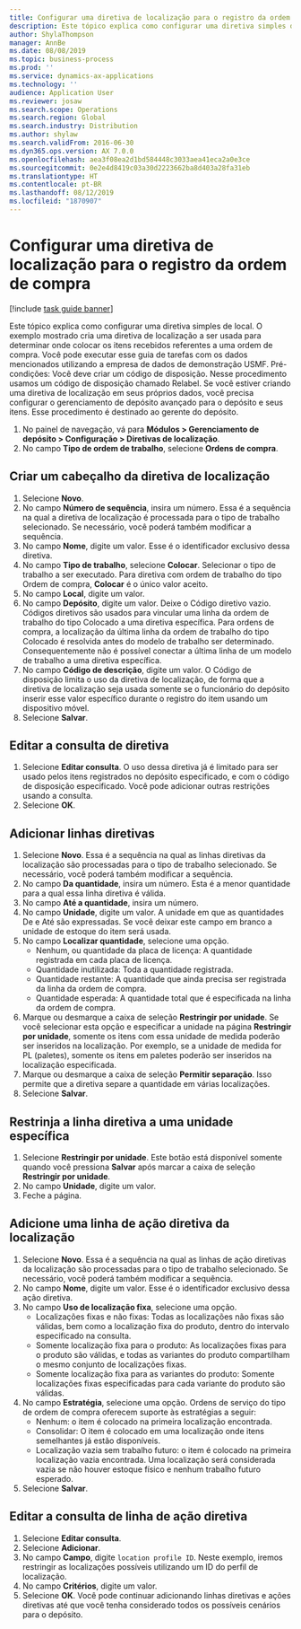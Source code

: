 ```yaml
---
title: Configurar uma diretiva de localização para o registro da ordem de compra
description: Este tópico explica como configurar uma diretiva simples de local.
author: ShylaThompson
manager: AnnBe
ms.date: 08/08/2019
ms.topic: business-process
ms.prod: ''
ms.service: dynamics-ax-applications
ms.technology: ''
audience: Application User
ms.reviewer: josaw
ms.search.scope: Operations
ms.search.region: Global
ms.search.industry: Distribution
ms.author: shylaw
ms.search.validFrom: 2016-06-30
ms.dyn365.ops.version: AX 7.0.0
ms.openlocfilehash: aea3f08ea2d1bd584448c3033aea41eca2a0e3ce
ms.sourcegitcommit: 0e2e4d8419c03a30d2223662ba8d403a28fa31eb
ms.translationtype: HT
ms.contentlocale: pt-BR
ms.lasthandoff: 08/12/2019
ms.locfileid: "1870907"
---
```

# <a name="set-up-a-location-directive-for-purchase-order-put-away"></a>Configurar uma diretiva de localização para o registro da ordem de compra

[!include [task guide banner](../../includes/task-guide-banner.md)]

Este tópico explica como configurar uma diretiva simples de local. O exemplo mostrado cria uma diretiva de localização a ser usada para determinar onde colocar os itens recebidos referentes a uma ordem de compra. Você pode executar esse guia de tarefas com os dados mencionados utilizando a empresa de dados de demonstração USMF. Pré-condições: Você deve criar um código de disposição. Nesse procedimento usamos um código de disposição chamado Relabel. Se você estiver criando uma diretiva de localização em seus próprios dados, você precisa configurar o gerenciamento de depósito avançado para o depósito e seus itens. Esse procedimento é destinado ao gerente do depósito.

1. No painel de navegação, vá para **Módulos > Gerenciamento de depósito > Configuração > Diretivas de localização**.
2. No campo **Tipo de ordem de trabalho**, selecione **Ordens de compra**.

## <a name="create-a-location-directive-header"></a>Criar um cabeçalho da diretiva de localização
1. Selecione **Novo**.
2. No campo **Número de sequência**, insira um número. Essa é a sequência na qual a diretiva de localização é processada para o tipo de trabalho selecionado. Se necessário, você poderá também modificar a sequência.  
3. No campo **Nome**, digite um valor. Esse é o identificador exclusivo dessa diretiva.  
4. No campo **Tipo de trabalho**, selecione **Colocar**. Selecionar o tipo de trabalho a ser executado. Para diretiva com ordem de trabalho do tipo Ordem de compra, **Colocar** é o único valor aceito.  
5. No campo **Local**, digite um valor.
6. No campo **Depósito**, digite um valor. Deixe o Código diretivo vazio.  Códigos diretivos são usados para vincular uma linha da ordem de trabalho do tipo Colocado a uma diretiva específica. Para ordens de compra, a localização da última linha da ordem de trabalho do tipo Colocado é resolvida antes do modelo de trabalho ser determinado. Consequentemente não é possível conectar a última linha de um modelo de trabalho a uma diretiva específica.   
7. No campo **Código de descrição**, digite um valor. O Código de disposição limita o uso da diretiva de localização, de forma que a diretiva de localização seja usada somente se o funcionário do depósito inserir esse valor específico durante o registro do item usando um dispositivo móvel.  
8. Selecione **Salvar**.

## <a name="edit-the-query-for-directive"></a>Editar a consulta de diretiva
1. Selecione **Editar consulta**. O uso dessa diretiva já é limitado para ser usado pelos itens registrados no depósito especificado, e com o código de disposição especificado. Você pode adicionar outras restrições usando a consulta.  
2. Selecione **OK**.

## <a name="add-directive-lines"></a>Adicionar linhas diretivas
1. Selecione **Novo**. Essa é a sequência na qual as linhas diretivas da localização são processadas para o tipo de trabalho selecionado. Se necessário, você poderá também modificar a sequência.  
2. No campo **Da quantidade**, insira um número. Esta é a menor quantidade para a qual essa linha diretiva é válida.  
3. No campo **Até a quantidade**, insira um número.
4. No campo **Unidade**, digite um valor. A unidade em que as quantidades De e Até são expressadas. Se você deixar este campo em branco a unidade de estoque do item será usada.  
5. No campo **Localizar quantidade**, selecione uma opção.
    - Nenhum, ou quantidade da placa de licença: A quantidade registrada em cada placa de licença.  
    - Quantidade inutilizada: Toda a quantidade registrada.  
    - Quantidade restante: A quantidade que ainda precisa ser registrada da linha da ordem de compra.  
    - Quantidade esperada: A quantidade total que é especificada na linha da ordem de compra.  
6. Marque ou desmarque a caixa de seleção **Restringir por unidade**. Se você selecionar esta opção e especificar a unidade na página **Restringir por unidade**, somente os itens com essa unidade de medida poderão ser inseridos na localização. Por exemplo, se a unidade de medida for PL (paletes), somente os itens em paletes poderão ser inseridos na localização especificada.  
7. Marque ou desmarque a caixa de seleção **Permitir separação**. Isso permite que a diretiva separe a quantidade em várias localizações.  
8. Selecione **Salvar**.

## <a name="restrict-the-directive-line-to-a-specific-unit"></a>Restrinja a linha diretiva a uma unidade específica
1. Selecione **Restringir por unidade**. Este botão está disponível somente quando você pressiona **Salvar** após marcar a caixa de seleção **Restringir por unidade**.  
2. No campo **Unidade**, digite um valor.
3. Feche a página.

## <a name="add-a-location-directive-action-line"></a>Adicione uma linha de ação diretiva da localização
1. Selecione **Novo**. Essa é a sequência na qual as linhas de ação diretivas da localização são processadas para o tipo de trabalho selecionado. Se necessário, você poderá também modificar a sequência.  
2. No campo **Nome**, digite um valor. Esse é o identificador exclusivo dessa ação diretiva.  
3. No campo **Uso de localização fixa**, selecione uma opção.
    - Localizações fixas e não fixas: Todas as localizações não fixas são válidas, bem como a localização fixa do produto, dentro do intervalo especificado na consulta.  
    - Somente localização fixa para o produto: As localizações fixas para o produto são válidas, e todas as variantes do produto compartilham o mesmo conjunto de localizações fixas.  
    - Somente localização fixa para as variantes do produto: Somente localizações fixas especificadas para cada variante do produto são válidas.  
4. No campo **Estratégia**, selecione uma opção. Ordens de serviço do tipo de ordem de compra oferecem suporte às estratégias a seguir: 
    - Nenhum: o item é colocado na primeira localização encontrada.  
    - Consolidar: O item é colocado em uma localização onde itens semelhantes já estão disponíveis.  
    - Localização vazia sem trabalho futuro: o item é colocado na primeira localização vazia encontrada. Uma localização será considerada vazia se não houver estoque físico e nenhum trabalho futuro esperado.  
5. Selecione **Salvar**.

## <a name="edit-the-query-for-directive-action-line"></a>Editar a consulta de linha de ação diretiva
1. Selecione **Editar consulta**.
2. Selecione **Adicionar**.
3. No campo **Campo**, digite `location profile ID`. Neste exemplo, iremos restringir as localizações possíveis utilizando um ID do perfil de localização.  
4. No campo **Critérios**, digite um valor.
5. Selecione **OK**. Você pode continuar adicionando linhas diretivas e ações diretivas até que você tenha considerado todos os possíveis cenários para o depósito.  

